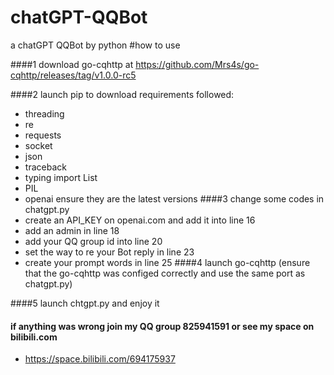 # chatGPT-QQBot
a chatGPT QQBot by python
#how to use

####1 download go-cqhttp at https://github.com/Mrs4s/go-cqhttp/releases/tag/v1.0.0-rc5

####2 launch pip to download requirements followed:
 - threading
 - re
 - requests
 - socket
 - json
 - traceback
 - typing import List
 - PIL 
 - openai
  ensure they are the latest versions
####3 change some codes in chatgpt.py
 - create an API_KEY on openai.com and add it into line 16
 - add an admin in line 18
 - add your QQ group id into line 20
 - set the way to re your Bot reply in line 23 
 - create your prompt words in line 25
####4 launch go-cqhttp (ensure that the go-cqhttp was configed correctly and use the same port as chatgpt.py)

####5 launch chtgpt.py and enjoy it

#### if anything was wrong join my QQ group 825941591 or see my space on bilibili.com 
 - https://space.bilibili.com/694175937
